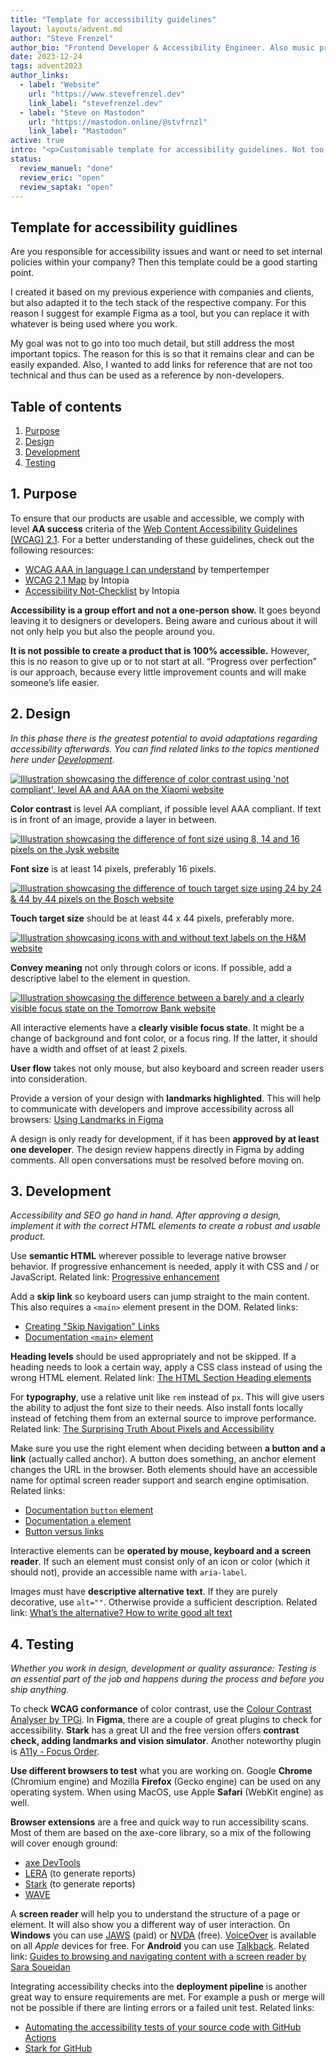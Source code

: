 ```yaml
---
title: "Template for accessibility guidelines"
layout: layouts/advent.md
author: "Steve Frenzel"
author_bio: "Frontend Developer & Accessibility Engineer. Also music producer and hot sauce lover!"
date: 2023-12-24
tags: advent2023
author_links:
  - label: "Website"
    url: "https://www.stevefrenzel.dev"
    link_label: "stevefrenzel.dev"
  - label: "Steve on Mastodon"
    url: "https://mastodon.online/@stvfrnzl"
    link_label: "Mastodon"
active: true
intro: "<p>Customisable template for accessibility guidelines. Not too granular but not too superficial either. Should help to provide a framework to get started with accessibility.</p>"
status:
  review_manuel: "done"
  review_eric: "open"
  review_saptak: "open"
---
```


## Template for accessibility guidlines

Are you responsible for accessibility issues and want or need to set internal policies within your company? Then this template could be a good starting point.

<!-- Manuel: "Are you responsible for accessibility issues " <- as in "are you the one who caused them"? I guess not. You probably mean someone who's responsible for accessibility related questions within the company, right? That would also mean that the target audience for the template and also the blog post is anyone responsible for accessibility reated matters no matter their qualification. It could be a dev, designer, oder PO. Is that correct? Could be worth mentioning. -->

I created it based on my previous experience with companies and clients, but also adapted it to the tech stack of the respective company. For this reason I suggest for example Figma as a tool, but you can replace it with whatever is being used where you work.

<!-- Manuel: When I first read that I thought you're saying that you recommend Figma as tool for creating the template. Also, wouldn't it make more sense to make these guidelines more generic or at least try to avoid proprietary software? -->

My goal was not to go into too much detail, but still address the most important topics. The reason for this is so that it remains clear and can be easily expanded. Also, I wanted to add links for reference that are not too technical and thus can be used as a reference by non-developers.

<!-- Manuel: is the TOC where the template starts? Then please announce it with a sentence. -->

## Table of contents

1. [Purpose](#1-purpose)
2. [Design](#2-design)
3. [Development](#3-development)
4. [Testing](#4-testing)

## 1. Purpose

To ensure that our products are usable and accessible, we comply with level **AA success** criteria of the [Web Content Accessibility Guidelines (WCAG) 2.1](https://www.w3.org/WAI/standards-guidelines/wcag/glance/). For a better understanding of these guidelines, check out the following resources:

- [WCAG AAA in language I can understand](https://www.tempertemper.net/blog/wcag-but-in-language-i-can-understand) by tempertemper
- [WCAG 2.1 Map](https://intopia.digital/wp-content/uploads/2019/10/2019-WCAG2.1-Map-Intopia-plus-reading-order.pdf) by Intopia
- [Accessibility Not-Checklist](https://not-checklist.intopia.digital/) by Intopia

<!-- Manuel: Where's the AAA coming from? The title of the post is "WCAG, but in language I can understand" -->

**Accessibility is a group effort and not a one-person show.** It goes beyond leaving it to designers or developers. Being aware and curious about it will not only help you but also the people around you.

**It is not possible to create a product that is 100% accessible.** However, this is no reason to give up or to not start at all. “Progress over perfection” is our approach, because every little improvement counts and will make someone’s life easier.

## 2. Design

*In this phase there is the greatest potential to avoid adaptations regarding accessibility afterwards. You can find related links to the topics mentioned here under [Development](#3-development).*

<!-- Manuel: Observation: You have an underlined sentence in all chapters but the first. -->
<!-- Manue: "greatest potential to avoid adaptations regarding accessibility afterwards" <- I'd say that the greatest potential to avoid them happens at least one step earlier. -->

<!-- Manuel: In the list below, wouldn't it make more sense to start with the text first followed by the image instead of the other way around? -->
<!-- Manuel: For each examole, please link to the criteria in WCAG it fails. -->

<a href="/images/advent2023/color-contrast-example.png">
  <img alt="Illustration showcasing the difference of color contrast using 'not compliant', level AA and AAA on the Xiaomi website" src="/images/advent2023/color-contrast-example.png">
</a>

<!-- Manuel: Not the best example: generic link text and link with no underline. 😬 -->

**Color contrast** is level AA compliant, if possible level AAA compliant. If text is in front of an image, provide a layer in between.

<!-- Manuel: rephrase "**Color contrast** must be AA compliant, if possible AAA" -->

<a href="/images/advent2023/font-size-example.png">
  <img alt="Illustration showcasing the difference of font size using 8, 14 and 16 pixels on the Jysk website" src="/images/advent2023/font-size-example.png">
</a>

<!-- Manuel: In the JYSK example it says "not compliant". According to which guidelines? WCAG or this template? Afaik, there isn't a minimum font size requirement in WCAG. I could be wrong, though. -->

**Font size** is at least 14 pixels, preferably 16 pixels.

<a href="/images/advent2023/touch-target-size-example.png">
  <img alt="Illustration showcasing the difference of touch target size using 24 by 24 & 44 by 44 pixels on the Bosch website" src="/images/advent2023/touch-target-size-example.png">
</a>

**Touch target size** should be at least 44 x 44 pixels, preferably more.

<a href="/images/advent2023/convey-meaning-example.png">
  <img alt="Illustration showcasing icons with and without text labels on the H&M website" src="/images/advent2023/convey-meaning-example.png">
</a>

<!-- Manuel: Same as Jysk: Not compliant according to which guidelines? -->

**Convey meaning** not only through colors or icons. If possible, add a descriptive label to the element in question.

<a href="/images/advent2023/focus-state-example.png">
  <img alt="Illustration showcasing the difference between a barely and a clearly visible focus state on the Tomorrow Bank website" src="/images/advent2023/focus-state-example.png">
</a>

All interactive elements have a **clearly visible focus state**. It might be a change of background and font color, or a focus ring. If the latter, it should have a width and offset of at least 2 pixels.

**User flow** takes not only mouse, but also keyboard and screen reader users into consideration.

<!-- Manuel: can you explain "User flow" or link to a ressource that explains what it is? -->

Provide a version of your design with **landmarks highlighted**. This will help to communicate with developers and improve accessibility across all browsers: [Using Landmarks in Figma](https://www.getstark.co/support/getting-started/using-landmarks)

A design is only ready for development, if it has been **approved by at least one developer**. The design review happens directly in Figma by adding comments. All open conversations must be resolved before moving on.

<!-- Manuel: Most of those things are also WCAG criteria, but you don't mention all design related recommendations in WCAG. I don't know how you picked those exactly, but I think you should mention that this list isn't extensive and that there's more you need to consider. -->

## 3. Development
<!-- Manuel: The tips you give here are fine but they also seem super random. Why and how did you come up with those suggestions specifically? -->

*Accessibility and SEO go hand in hand. After approving a design, implement it with the correct HTML elements to create a robust and usable product.*

Use **semantic HTML** wherever possible to leverage native browser behavior. If progressive enhancement is needed, apply it with CSS and / or JavaScript. Related link: [Progressive enhancement](https://developer.mozilla.org/en-US/docs/Glossary/Progressive_Enhancement)

Add a **skip link** so keyboard users can jump straight to the main content. This also requires a `<main>` element present in the DOM. Related links:

- [Creating "Skip Navigation" Links](https://webaim.org/techniques/skipnav/#creating)
- [Documentation `<main>` element](https://developer.mozilla.org/en-US/docs/Web/HTML/Element/main)

**Heading levels** should be used appropriately and not be skipped. If a heading needs to look a certain way, apply a CSS class instead of using the wrong HTML element. Related link: [The HTML Section Heading elements](https://developer.mozilla.org/en-US/docs/Web/HTML/Element/Heading_Elements)

<!-- Manuel: I think I know what you're trying to say, but it's not clear enough that you're recommending to avoid using certain heading levels only for they sake of their visuals. -->

For **typography**, use a relative unit like `rem` instead of `px`. This will give users the ability to adjust the font size to their needs. Also install fonts locally instead of fetching them from an external source to improve performance. Related link: [The Surprising Truth About Pixels and Accessibility](https://www.joshwcomeau.com/css/surprising-truth-about-pixels-and-accessibility/#accessibility-considerations-5)

Make sure you use the right element when deciding between **a button and a link** (actually called anchor). A button does something, an anchor element changes the URL in the browser. Both elements should have an accessible name for optimal screen reader support and search engine optimisation. Related links:

<!-- Manuel: A link also does something, not just a button. Also, not all links change the url (email, tel) -->

- [Documentation `button` element](https://developer.mozilla.org/de/docs/Web/HTML/Element/button)
- [Documentation `a` element](https://developer.mozilla.org/en-US/docs/Web/HTML/Element/a)
- [Button versus links](https://css-tricks.com/buttons-vs-links/)

Interactive elements can be **operated by mouse, keyboard and a screen reader**. If such an element must consist only of an icon or color (which it should not), provide an accessible name with `aria-label`.

Images must have **descriptive alternative text**. If they are purely decorative, use `alt=""`. Otherwise provide a sufficient description. Related link: [What’s the alternative? How to write good alt text](https://design102.blog.gov.uk/2022/01/14/whats-the-alternative-how-to-write-good-alt-text/)

## 4. Testing

*Whether you work in design, development or quality assurance: Testing is an essential part of the job and happens during the process and before you ship anything.*

To check **WCAG conformance** of color contrast, use the [Colour Contrast Analyser by TPGi](https://www.tpgi.com/color-contrast-checker/).
In **Figma**, there are a couple of great plugins to check for accessibility. **Stark** has a great UI and the free version offers **contrast check, adding landmarks and vision simulator**. Another noteworthy plugin is [A11y - Focus Order](https://www.figma.com/community/plugin/731310036968334777/A11y---Focus-Order).

**Use different browsers to test** what you are working on. Google **Chrome** (Chromium engine) and Mozilla **Firefox** (Gecko engine) can be used on any operating system. When using MacOS, use Apple **Safari** (WebKit engine) as well.

<!-- Manuel: blink engine? -->
<!-- Manuel: "can be used on any operating system" <- not on iOS -->

**Browser extensions** are a free and quick way to run accessibility scans. Most of them are based on the axe-core library, so a mix of the following will cover enough ground:

- [axe DevTools](https://www.deque.com/axe/devtools/)
- [LERA](https://advancedbytez.com/lera/) (to generate reports)
- [Stark](https://www.getstark.co/) (to generate reports)
- [WAVE](https://wave.webaim.org/)

A **screen reader** will help you to understand the structure of a page or element. It will also show you a different way of user interaction. On **Windows** you can use [JAWS](https://www.freedomscientific.com/products/software/jaws/) (paid) or [NVDA](https://www.nvaccess.org/download/) (free). [VoiceOver](https://www.apple.com/accessibility/vision/) is available on all *Apple* devices for free. For **Android** you can use [Talkback](https://support.google.com/accessibility/android/answer/6283677?hl=en). Related link: [Guides to browsing and navigating content with a screen reader by Sara Soueidan](https://www.sarasoueidan.com/blog/testing-environment-setup/#guides-to-browsing-and-navigating-content-with-a-screen-reader)

Integrating accessibility checks into the **deployment pipeline** is another great way to ensure requirements are met. For example a push or merge will not be possible if there are linting errors or a failed unit test. Related links:

- [Automating the accessibility tests of your source code with GitHub Actions](https://www.adrianbolonio.com/blog/accessibility-github-actions)
- [Stark for GitHub](https://www.getstark.co/blog/introducing-stark-for-developers-beta)

<!-- Manuel: The end is very abrupt. Please add closing words -->